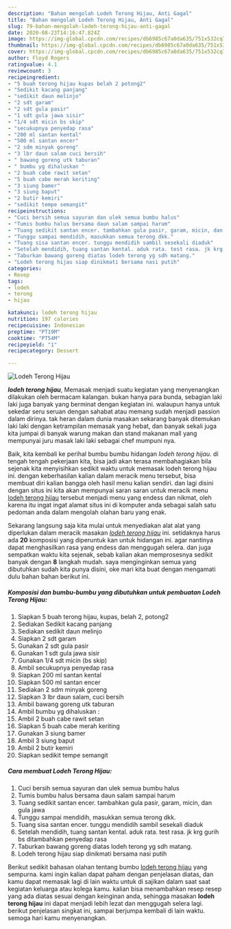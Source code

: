 ```yaml
---
description: "Bahan mengolah Lodeh Terong Hijau, Anti Gagal"
title: "Bahan mengolah Lodeh Terong Hijau, Anti Gagal"
slug: 79-bahan-mengolah-lodeh-terong-hijau-anti-gagal
date: 2020-08-23T14:16:47.824Z
image: https://img-global.cpcdn.com/recipes/db6985c67a0da635/751x532cq70/lodeh-terong-hijau-foto-resep-utama.jpg
thumbnail: https://img-global.cpcdn.com/recipes/db6985c67a0da635/751x532cq70/lodeh-terong-hijau-foto-resep-utama.jpg
cover: https://img-global.cpcdn.com/recipes/db6985c67a0da635/751x532cq70/lodeh-terong-hijau-foto-resep-utama.jpg
author: Floyd Rogers
ratingvalue: 4.1
reviewcount: 3
recipeingredient:
- "5 buah terong hijau kupas belah 2 potong2"
- "Sedikit kacang panjang"
- "sedikit daun melinjo"
- "2 sdt garam"
- "2 sdt gula pasir"
- "1 sdt gula jawa sisir"
- "1/4 sdt micin bs skip"
- "secukupnya penyedap rasa"
- "200 ml santan kental"
- "500 ml santan encer"
- "2 sdm minyak goreng"
- "3 lbr daun salam cuci bersih"
- " bawang goreng utk taburan"
- " bumbu yg dihaluskan "
- "2 buah cabe rawit setan"
- "5 buah cabe merah keriting"
- "3 siung bamer"
- "3 siung baput"
- "2 butir kemiri"
- "sedikit tempe semangit"
recipeinstructions:
- "Cuci bersih semua sayuran dan ulek semua bumbu halus"
- "Tumis bumbu halus bersama daun salam sampai harum"
- "Tuang sedikit santan encer. tambahkan gula pasir, garam, micin, dan gula jawa"
- "Tunggu sampai mendidih, masukkan semua terong dkk."
- "Tuang sisa santan encer. tunggu mendidih sambil sesekali diaduk"
- "Setelah mendidih, tuang santan kental. aduk rata. test rasa. jk krg gurih bs ditambahkan penyedap rasa"
- "Taburkan bawang goreng diatas lodeh terong yg sdh matang."
- "Lodeh terong hijau siap dinikmati bersama nasi putih"
categories:
- Resep
tags:
- lodeh
- terong
- hijau

katakunci: lodeh terong hijau 
nutrition: 197 calories
recipecuisine: Indonesian
preptime: "PT19M"
cooktime: "PT54M"
recipeyield: "1"
recipecategory: Dessert

---
```



![Lodeh Terong Hijau](https://img-global.cpcdn.com/recipes/db6985c67a0da635/751x532cq70/lodeh-terong-hijau-foto-resep-utama.jpg)

<b><i>lodeh terong hijau</i></b>, Memasak menjadi suatu kegiatan yang menyenangkan dilakukan oleh bermacam kalangan. bukan hanya para bunda, sebagian laki laki juga banyak yang berminat dengan kegiatan ini. walaupun hanya untuk sekedar seru seruan dengan sahabat atau memang sudah menjadi passion dalam dirinya. tak heran dalam dunia masakan sekarang banyak ditemukan laki laki dengan ketrampilan memasak yang hebat, dan banyak sekali juga kita jumpai di banyak warung makan dan stand makanan mall yang mempunyai juru masak laki laki sebagai chef mumpuni nya.



Baik, kita kembali ke perihal bumbu bumbu hidangan <i>lodeh terong hijau</i>. di tengah tengah pekerjaan kita, bisa jadi akan terasa membahagiakan bila sejenak kita menyisihkan sedikit waktu untuk memasak lodeh terong hijau ini. dengan keberhasilan kalian dalam meracik menu tersebut, bisa membuat diri kalian bangga oleh hasil menu kalian sendiri. dan lagi disini dengan situs ini kita akan mempunyai saran saran untuk meracik menu <u>lodeh terong hijau</u> tersebut menjadi menu yang endess dan nikmat, oleh karena itu ingat ingat alamat situs ini di komputer anda sebagai salah satu pedoman anda dalam mengolah olahan baru yang enak.


Sekarang langsung saja kita mulai untuk menyediakan alat alat yang diperlukan dalam meracik masakan <u><i>lodeh terong hijau</i></u> ini. setidaknya harus ada <b>20</b> komposisi yang diperuntuk kan untuk hidangan ini. agar nantinya dapat menghasilkan rasa yang endess dan menggugah selera. dan juga sempatkan waktu kita sejenak, sebab kalian akan memprosesnya sedikit banyak dengan <b>8</b> langkah mudah. saya menginginkan semua yang dibutuhkan sudah kita punya disini, oke mari kita buat dengan mengamati dulu bahan bahan berikut ini.

<!--inarticleads1-->

##### Komposisi dan bumbu-bumbu yang dibutuhkan untuk pembuatan Lodeh Terong Hijau:

1. Siapkan 5 buah terong hijau, kupas, belah 2, potong2
1. Sediakan Sedikit kacang panjang
1. Sediakan sedikit daun melinjo
1. Siapkan 2 sdt garam
1. Gunakan 2 sdt gula pasir
1. Gunakan 1 sdt gula jawa sisir
1. Gunakan 1/4 sdt micin (bs skip)
1. Ambil secukupnya penyedap rasa
1. Siapkan 200 ml santan kental
1. Siapkan 500 ml santan encer
1. Sediakan 2 sdm minyak goreng
1. Siapkan 3 lbr daun salam, cuci bersih
1. Ambil  bawang goreng utk taburan
1. Ambil  bumbu yg dihaluskan :
1. Ambil 2 buah cabe rawit setan
1. Siapkan 5 buah cabe merah keriting
1. Gunakan 3 siung bamer
1. Ambil 3 siung baput
1. Ambil 2 butir kemiri
1. Siapkan sedikit tempe semangit




<!--inarticleads2-->

##### Cara membuat Lodeh Terong Hijau:

1. Cuci bersih semua sayuran dan ulek semua bumbu halus
1. Tumis bumbu halus bersama daun salam sampai harum
1. Tuang sedikit santan encer. tambahkan gula pasir, garam, micin, dan gula jawa
1. Tunggu sampai mendidih, masukkan semua terong dkk.
1. Tuang sisa santan encer. tunggu mendidih sambil sesekali diaduk
1. Setelah mendidih, tuang santan kental. aduk rata. test rasa. jk krg gurih bs ditambahkan penyedap rasa
1. Taburkan bawang goreng diatas lodeh terong yg sdh matang.
1. Lodeh terong hijau siap dinikmati bersama nasi putih




Berikut sedikit bahasan olahan tentang bumbu <u>lodeh terong hijau</u> yang sempurna. kami ingin kalian dapat paham dengan penjelasan diatas, dan kamu dapat memasak lagi di lain waktu untuk di sajikan dalam saat saat kegiatan keluarga atau kolega kamu. kalian bisa menambahkan resep resep yang ada diatas sesuai dengan keinginan anda, sehingga masakan <b>lodeh terong hijau</b> ini dapat menjadi lebih lezat dan menggugah selera lagi. berikut penjelasan singkat ini, sampai berjumpa kembali di lain waktu. semoga hari kamu menyenangkan.
